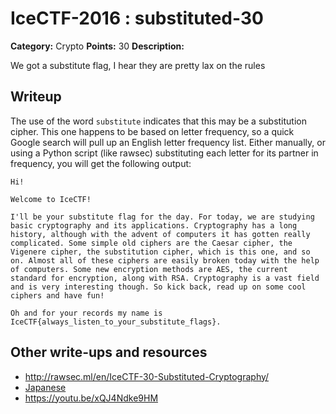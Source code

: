 # IceCTF-2016 : substituted-30

**Category:** Crypto
**Points:** 30
**Description:**

We got a substitute flag, I hear they are pretty lax on the rules

## Writeup

The use of the word `substitute` indicates that this may be a substitution cipher. This one happens to be based on letter frequency, so a quick Google search will pull up an English letter frequency list. Either manually, or using a Python script (like rawsec) substituting each letter for its partner in frequency, you will get the following output:

```
Hi!

Welcome to IceCTF!

I'll be your substitute flag for the day. For today, we are studying basic cryptography and its applications. Cryptography has a long history, although with the advent of computers it has gotten really complicated. Some simple old ciphers are the Caesar cipher, the Vigenere cipher, the substitution cipher, which is this one, and so on. Almost all of these ciphers are easily broken today with the help of computers. Some new encryption methods are AES, the current standard for encryption, along with RSA. Cryptography is a vast field and is very interesting though. So kick back, read up on some cool ciphers and have fun!

Oh and for your records my name is IceCTF{always_listen_to_your_substitute_flags}.
```

## Other write-ups and resources

* http://rawsec.ml/en/IceCTF-30-Substituted-Cryptography/
* [Japanese](https://ctftime.org/writeup/3807)
* https://youtu.be/xQJ4Ndke9HM
